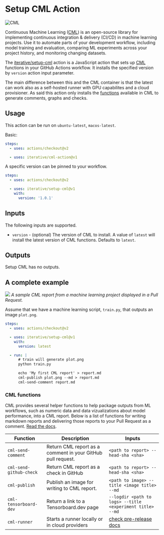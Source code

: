 # Setup CML Action

![CML](https://user-images.githubusercontent.com/414967/90448663-1ce39c00-e0e6-11ea-8083-710825d2e94e.png)

Continuous Machine Learning ([CML](https://cml.dev/)) is an open-source library
for implementing continuous integration & delivery (CI/CD) in machine learning
projects. Use it to automate parts of your development workflow, including model
training and evaluation, comparing ML experiments across your project history,
and monitoring changing datasets.

The [iterative/setup-cml](https://github.com/iterative/setup-cml) action is a
JavaScript action that sets up [CML](https://cml.dev/) functions in your GitHub
Actions workflow. It installs the specified version by `version` action input
parameter.

The main difference between this and the CML container is that the latest can
work also as a self-hosted runner with GPU capabilites and a cloud provisioner.
As said this action only installs the [functions](#CML-functions) available in
CML to generate comments, graphs and checks.

## Usage

This action can be run on `ubuntu-latest`, `macos-latest`.

Basic:

```yaml
steps:
  - uses: actions/checkout@v2

  - uses: iterative/cml-action@v1
```

A specific version can be pinned to your workflow.

```yaml
steps:
  - uses: actions/checkout@v2

  - uses: iterative/setup-cml@v1
    with:
      version: '1.0.1'
```

## Inputs

The following inputs are supported.

- `version` - (optional) The version of CML to install. A value of `latest` will
  install the latest version of CML functions. Defaults to `latest`.

## Outputs

Setup CML has no outputs.

## A complete example

![](https://github.com/iterative/cml/blob/master/imgs/cml_first_report.png) _A
sample CML report from a machine learning project displayed in a Pull Request._

Assume that we have a machine learning script, `train.py`, that outputs an image
`plot.png`.

```yaml
steps:
  - uses: actions/checkout@v2

  - uses: iterative/setup-cml@v1
    with:
      version: latest

  - run: |
      # train will generate plot.png
      python train.py

      echo 'My first CML report' > report.md
      cml-publish plot.png --md > report.md
      cml-send-comment report.md
```

### CML functions

CML provides several helper functions to help package outputs from ML workflows,
such as numeric data and data vizualizations about model performance, into a CML
report. Below is a list of functions for writing markdown reports and delivering
those reports to your Pull Request as a comment.
[Read the docs](https://github.com/iterative/cml#readme).

| Function                | Description                                                 | Inputs                                                                                                                  |
| ----------------------- | ----------------------------------------------------------- | ----------------------------------------------------------------------------------------------------------------------- |
| `cml-send-comment`      | Return CML report as a comment in your GitHub pull request. | `<path to report> --head-sha <sha>`                                                                                     |
| `cml-send-github-check` | Return CML report as a check in GitHub                      | `<path to report> --head-sha <sha>`                                                                                     |
| `cml-publish`           | Publish an image for writing to CML report.                 | `<path to image> --title <image title> --md`                                                                            |
| `cml-tensorboard-dev`   | Return a link to a Tensorboard.dev page                     | `--logdir <path to logs> --title <experiment title> --md`                                                               |
| `cml-runner`            | Starts a runner locally or in cloud providers               | [check pre-release docs](https://github.com/iterative/cml/tree/docs-refresh-runner#Allocating-cloud-resources-with-CML) |

